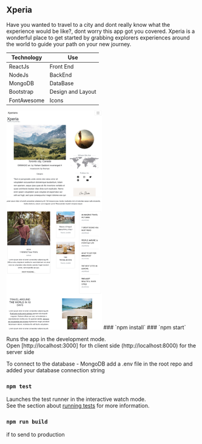 

## Xperia

Have you wanted to travel to a city and dont really know what the experience would be like?, dont worry this app got you covered. Xperia is a wonderful place to get started by grabbing explorers experiences around the world to guide your path on your new journey.


| Technology | Use |
| --- | --- |
| ReactJs |Front End  |
| NodeJs | BackEnd |
| MongoDB | DataBase |
| Bootstrap | Design and Layout |
| FontAwesome | Icons |


<img src="./src/Public/Image/screenshot1.png" alt="screenshot" style="max-width: 50%">
<img src="./src/Public/Image/screenshot2.png" alt="screenshot" style="max-width: 50%">
### `npm install`
### `npm start`

Runs the app in the development mode.<br />
Open [http://localhost:3000] for th client side
(http://localhost:8000) for the server side

To connect to the database - MongoDB
add a .env file in the root repo and added your database connection string

### `npm test`

Launches the test runner in the interactive watch mode.<br />
See the section about [running tests](https://facebook.github.io/create-react-app/docs/running-tests) for more information.

### `npm run build`
 if to send to production